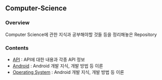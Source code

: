 ## Computer-Science
### Overview
Computer Science에 관한 지식과 공부해야할 것들 등을 정리해놓은 Repository
### Contents
- [API](./API) : API에 대한 내용과 각종 API 정보
- [Android](./Android) : Android 개발 지식, 개발 방법 등 이론
- [Operating System](./Operating%20System) : Android 개발 지식, 개발 방법 등 이론
